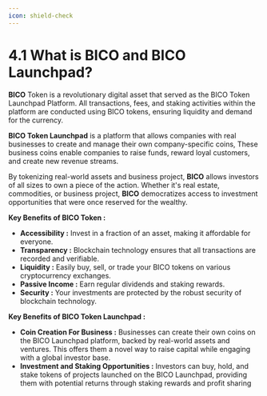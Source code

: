```yaml
---
icon: shield-check
---
```


# 4.1 What is BICO and BICO Launchpad?

**BICO** Token is a revolutionary digital asset that served as the BICO Token Launchpad Platform. All transactions, fees, and staking activities within the platform are conducted using BICO tokens, ensuring liquidity and demand for the currency.

**BICO Token Launchpad** is a platform that allows companies with real businesses to create and manage their own company-specific coins, These business coins enable companies to raise funds, reward loyal customers, and create new revenue streams.

By tokenizing real-world assets and business project, **BICO** allows investors of all sizes to own a piece of the action. Whether it's real estate, commodities, or business project, **BICO** democratizes access to investment opportunities that were once reserved for the wealthy.

**Key Benefits of BICO Token :**

* **Accessibility :** Invest in a fraction of an asset, making it affordable for everyone.
* **Transparency :** Blockchain technology ensures that all transactions are recorded and verifiable.
* **Liquidity :** Easily buy, sell, or trade your BICO tokens on various cryptocurrency exchanges.
* **Passive Income :** Earn regular dividends and staking rewards.
* **Security :** Your investments are protected by the robust security of blockchain technology.

**Key Benefits of BICO Token Launchpad :**

* **Coin Creation For Business :** Businesses can create their own coins on the BICO Launchpad platform, backed by real-world assets and ventures. This offers them a novel way to raise capital while engaging with a global investor base.
* **Investment and Staking Opportunities :** Investors can buy, hold, and stake tokens of projects launched on the BICO Launchpad, providing them with potential returns through staking rewards and profit sharing
